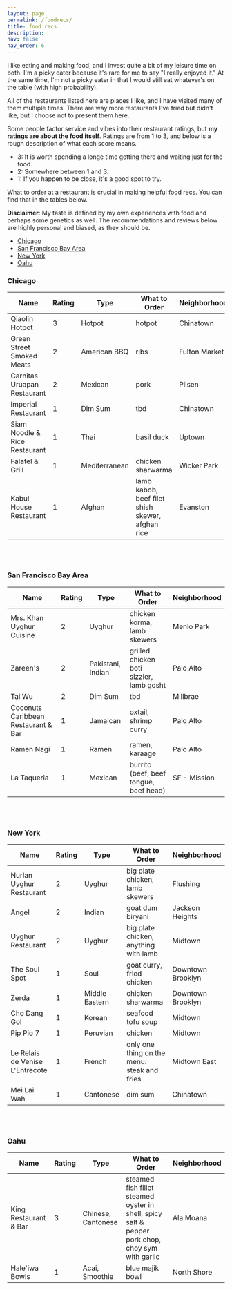 ```yaml
---
layout: page
permalink: /foodrecs/
title: food recs
description:
nav: false
nav_order: 6
---
```


I like eating and making food, and I invest quite a bit of my leisure time on both. I'm a picky eater because it's rare for me to say "I really enjoyed it." At the same time, I'm not a picky eater in that I would still eat whatever's on the table (with high probability).

<!-- than most people with whom I've dined; also, the set of restaurants I like tend to be a small proper subset of the set of restaurants a friend has tried and like. -->

All of the restaurants listed here are places I like, and I have visited many of them multiple times. There are way more restaurants I've tried but didn't like, but I choose not to present them here.

<!-- because there are many possible reasons that my experience does not reflect the true quality of a restaurant. -->

<!-- : (1) I could have ordered the wrong items; (2) cooking performance is a Gaussian random variable and has variance, so I could have just gotten unlucky; (3) I could have been in a bad mood which affected how I perceived the food. -->

Some people factor service and vibes into their restaurant ratings, but **my ratings are about the food itself**. Ratings are from 1 to 3, and below is a rough description of what each score means.

<!-- From my limited observations, service, vibes, and food definitely do not have clear positive relationships among each other. -->

- 3: It is worth spending a longe time getting there and waiting just for the food.
- 2: Somewhere between 1 and 3.
- 1: If you happen to be close, it's a good spot to try.

What to order at a restaurant is crucial in making helpful food recs. You can find that in the tables below.

**Disclaimer**: My taste is defined by my own experiences with food and perhaps some genetics as well. The recommendations and reviews below are highly personal and biased, as they should be.

- [Chicago](#chicago)
- [San Francisco Bay Area](#san-francisco-bay-area)
- [New York](#newyork)
- [Oahu](#oahu)

<a id="chicago"></a>

### Chicago

| Name                          | Rating | Type          | What to Order                                    | Neighborhood  |
| ----------------------------- | ------ | ------------- | ------------------------------------------------ | ------------- |
| Qiaolin Hotpot                | 3      | Hotpot        | hotpot                                           | Chinatown     |
| Green Street Smoked Meats     | 2      | American BBQ  | ribs                                             | Fulton Market |
| Carnitas Uruapan Restaurant   | 2      | Mexican       | pork                                             | Pilsen        |
| Imperial Restaurant           | 1      | Dim Sum       | tbd                                              | Chinatown     |
| Siam Noodle & Rice Restaurant | 1      | Thai          | basil duck                                       | Uptown        |
| Falafel & Grill               | 1      | Mediterranean | chicken sharwarma                                | Wicker Park   |
| Kabul House Restaurant        | 1      | Afghan        | lamb kabob, beef filet shish skewer, afghan rice | Evanston      |

<br/><br/>

<a id="san-francisco-bay-area"></a>

### San Francisco Bay Area

| Name                                | Rating | Type              | What to Order                            | Neighborhood |
| ----------------------------------- | ------ | ----------------- | ---------------------------------------- | ------------ |
| Mrs. Khan Uyghur Cuisine            | 2      | Uyghur            | chicken korma, lamb skewers              | Menlo Park   |
| Zareen's                            | 2      | Pakistani, Indian | grilled chicken boti sizzler, lamb gosht | Palo Alto    |
| Tai Wu                              | 2      | Dim Sum           | tbd                                      | Millbrae     |
| Coconuts Caribbean Restaurant & Bar | 1      | Jamaican          | oxtail, shrimp curry                     | Palo Alto    |
| Ramen Nagi                          | 1      | Ramen             | ramen, karaage                           | Palo Alto    |
| La Taqueria                         | 1      | Mexican           | burrito (beef, beef tongue, beef head)   | SF - Mission |

<br/><br/>

<a id="newyork"></a>

### New York

| Name                            | Rating | Type           | What to Order                               | Neighborhood      |
| ------------------------------- | ------ | -------------- | ------------------------------------------- | ----------------- |
| Nurlan Uyghur Restaurant        | 2      | Uyghur         | big plate chicken, lamb skewers             | Flushing          |
| Angel                           | 2      | Indian         | goat dum biryani                            | Jackson Heights   |
| Uyghur Restaurant               | 2      | Uyghur         | big plate chicken, anything with lamb       | Midtown           |
| The Soul Spot                   | 1      | Soul           | goat curry, fried chicken                   | Downtown Brooklyn |
| Zerda                           | 1      | Middle Eastern | chicken sharwarma                           | Downtown Brooklyn |
| Cho Dang Gol                    | 1      | Korean         | seafood tofu soup                           | Midtown           |
| Pip Pio 7                       | 1      | Peruvian       | chicken                                     | Midtown           |
| Le Relais de Venise L'Entrecote | 1      | French         | only one thing on the menu: steak and fries | Midtown East      |
| Mei Lai Wah                     | 1      | Cantonese      | dim sum                                     | Chinatown         |

<br/><br/>

<a id="oahu"></a>

### Oahu

| Name                  | Rating | Type               | What to Order                                                                                    | Neighborhood |
| --------------------- | ------ | ------------------ | ------------------------------------------------------------------------------------------------ | ------------ |
| King Restaurant & Bar | 3      | Chinese, Cantonese | steamed fish fillet steamed oyster in shell, spicy salt & pepper pork chop, choy sym with garlic | Ala Moana    |
| Hale'iwa Bowls        | 1      | Acai, Smoothie     | blue majik bowl                                                                                  | North Shore  |

<br/><br/>

<!-- For now, this page is assumed to be a static description of your courses. You can convert it to a collection similar to `_projects/` so that you can have a dedicated page for each course.

Organize your courses by years, topics, or universities, however you like! -->

